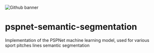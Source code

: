 ![Github banner](https://github.com/jagerbob/pspnet-semantic-segmentation/assets/91737697/c4e24baa-fed6-4b8f-8b4f-1cf6769a6877)
# pspnet-semantic-segmentation
Implementation of the PSPNet machine learning model, used for various sport pitches lines semantic segmentation
